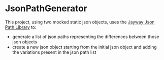 # JsonPathGenerator

This project, using two mocked static json objects, uses the [Jayway Json Path Library](https://github.com/json-path/JsonPath)
to:
- generate a list of json paths representing the differences between those json objects
- create a new json object starting from the initial json object and adding the variations present in the json path list 